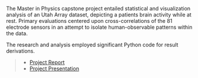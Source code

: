 The Master in Physics capstone project entailed statistical and visualization analysis of an Utah Array dataset, depicting a patients brain activity while at rest. Primary evaluations centered upon cross-correlations of the 81 electrode sensors in an attempt to isolate human-observable patterns within the data.
  
The research and analysis employed significant Python code for result derivations.
  
> * <a href="https://github.com/n8sean/university/blob/master/(final)%20MS-Project_Report_N-Hicks_19-06-06.pdf">Project Report</a>
> * <a href="https://github.com/n8sean/university/blob/master/(final)%20MS-Project_Presentation_N-Hicks_19-06-06.pdf">Project Presentation</a>
